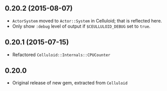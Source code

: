 0.20.2 (2015-08-07)
-----
* `ActorSystem` moved to `Actor::System` in Celluloid; that is reflected here.
* Only show `:debug` level of output if `$CEULLULOID_DEBUG` set to `true`.

0.20.1 (2015-07-15)
-----
* Refactored `Celluloid::Internals::CPUCounter`

0.20.0
-----
* Original release of new gem, extracted from `Celluloid`
